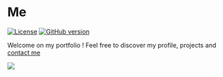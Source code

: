 # Me

[![License](https://img.shields.io/github/license/RealVincentBerthet/me?style=flat-square)](https://opensource.org/licenses/MIT)
[![GitHub version](https://img.shields.io/github/v/tag/RealVincentBerthet/me?color=brightgreen&include_prereleases&label=version&style=flat-square)](https://badge.fury.io/gh/RealVincentBerthet%2Fme)

Welcome on my portfolio !
Feel free to discover my profile, projects and [contact me](https://realvincentberthet.github.io/me/card)

![](demo.gif)